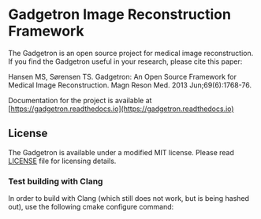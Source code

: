 # Gadgetron Image Reconstruction Framework

The Gadgetron is an open source project for medical image reconstruction. If you find the Gadgetron useful in your research, please cite this paper:

Hansen MS, Sørensen TS. Gadgetron: An Open Source Framework for Medical Image Reconstruction. Magn Reson Med. 2013 Jun;69(6):1768-76.

Documentation for the project is available at [https://gadgetron.readthedocs.io](https://gadgetron.readthedocs.io)

## License

The Gadgetron is available under a modified MIT license. Please read [LICENSE](LICENSE) file for licensing details.

### Test building with Clang

In order to build with Clang (which still does not work, but is being hashed out), use the following cmake configure command:

```cmake -GNinja -DCMAKE_BUILD_TYPE=Release -DUSE_MKL=ON -DCMAKE_C_COMPILER=${CONDA_PREFIX}/bin/clang -DCMAKE_CXX_COMPILER=${CONDA_PREFIX}/bin/clang++ -DCMAKE_INSTALL_PREFIX=${CONDA_PREFIX} ../
```

